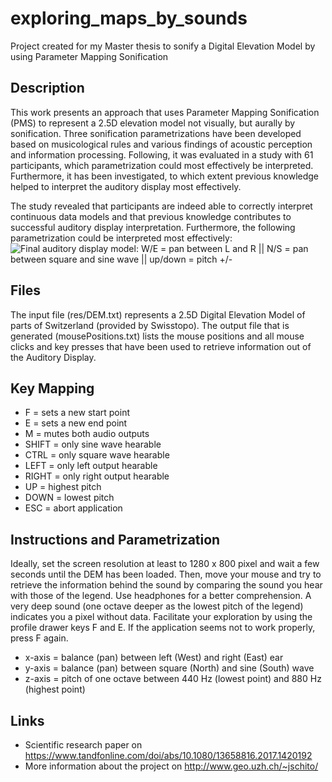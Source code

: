 # exploring_maps_by_sounds
Project created for my Master thesis to sonify a Digital Elevation Model by using Parameter Mapping Sonification

## Description
This work presents an approach that uses Parameter Mapping Sonification (PMS) to represent a 2.5D elevation model not visually, but aurally by sonification. Three sonification parametrizations have been developed based on musicological rules and various findings of acoustic perception and information processing. Following, it was evaluated in a study with 61 participants, which parametrization could most effectively be interpreted. Furthermore, it has been investigated, to which extent previous knowledge helped to interpret the auditory display most effectively.

The study revealed that participants are indeed able to correctly interpret continuous data models and that previous knowledge contributes to successful auditory display interpretation. Furthermore, the following parametrization could be interpreted most effectively:
![Final auditory display model: W/E = pan between L and R || N/S = pan between square and sine wave || up/down = pitch +/-](http://www.geo.uzh.ch/~jschito/images/modell_b_2015_v2.png)

## Files
The input file (res/DEM.txt) represents a 2.5D Digital Elevation Model of parts of Switzerland (provided by Swisstopo). The output file that is generated (mousePositions.txt) lists the mouse positions and all mouse clicks and key presses that have been used to retrieve information out of the Auditory Display.

## Key Mapping
- F = sets a new start point
- E = sets a new end point
- M = mutes both audio outputs
- SHIFT = only sine wave hearable
- CTRL = only square wave hearable
- LEFT = only left output hearable
- RIGHT = only right output hearable
- UP = highest pitch
- DOWN = lowest pitch
- ESC = abort application

## Instructions and Parametrization
Ideally, set the screen resolution at least to 1280 x 800 pixel and wait a few seconds until the DEM has been loaded. Then, move your mouse and try to retrieve the information behind the sound by comparing the sound you hear with those of the legend. Use headphones for a better comprehension. A very deep sound (one octave deeper as the lowest pitch of the legend) indicates you a pixel without data. Facilitate your exploration by using the profile drawer keys F and E. If the application seems not to work properly, press F again.

- x-axis = balance (pan) between left (West) and right (East) ear
- y-axis = balance (pan) between square (North) and sine (South) wave 
- z-axis = pitch of one octave between 440 Hz (lowest point) and 880 Hz (highest point)

## Links
- Scientific research paper on https://www.tandfonline.com/doi/abs/10.1080/13658816.2017.1420192
- More information about the project on http://www.geo.uzh.ch/~jschito/
